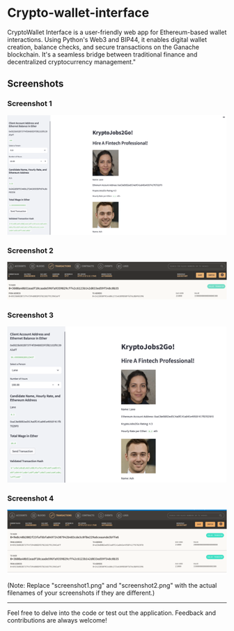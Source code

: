# Crypto-wallet-interface
CryptoWallet Interface is a user-friendly web app for Ethereum-based wallet interactions. Using Python's Web3 and BIP44, it enables digital wallet creation, balance checks, and secure transactions on the Ganache blockchain. It's a seamless bridge between traditional finance and decentralized cryptocurrency management."

## Screenshots

### Screenshot 1
![Screenshot 1 Description](Images/transact_1.png)

### Screenshot 2

![Screenshot 2 Description](Images/hash_1.png)

### Screenshot 3
![Screenshot 2 Description](Images/transact_2.png)

### Screenshot 4
![Screenshot 2 Description](Images/hash_2.png)

(Note: Replace "screenshot1.png" and "screenshot2.png" with the actual filenames of your screenshots if they are different.)

---

Feel free to delve into the code or test out the application. Feedback and contributions are always welcome!
